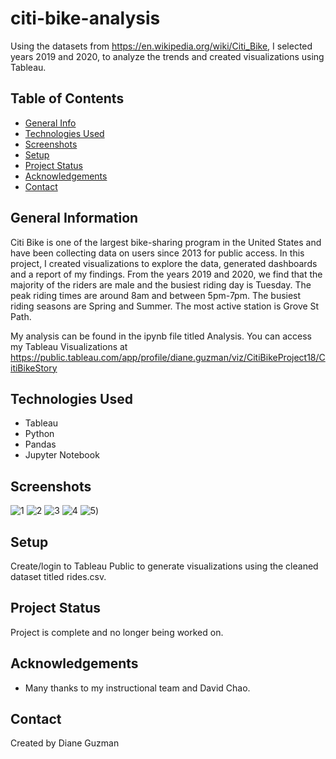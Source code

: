 # citi-bike-analysis
Using the datasets from https://en.wikipedia.org/wiki/Citi_Bike, I selected years 2019 and 2020, to analyze the trends and created visualizations using Tableau.

## Table of Contents
* [General Info](#general-information)
* [Technologies Used](#technologies-used)
* [Screenshots](#screenshots)
* [Setup](#setup)
* [Project Status](#project-status)
* [Acknowledgements](#acknowledgements)
* [Contact](#contact)


## General Information
Citi Bike is one of the largest bike-sharing program in the United States and have been collecting data on users since 2013 for public access.  In this project, I created visualizations to explore the data, generated dashboards and a report of my findings.  From the years 2019 and 2020, we find that the majority of the riders are male and the busiest riding day is Tuesday.  The peak riding times are around 8am and between 5pm-7pm.  The busiest riding seasons are Spring and Summer.  The most active station is Grove St Path.  

My analysis can be found in the ipynb file titled Analysis.  You can access my Tableau Visualizations at https://public.tableau.com/app/profile/diane.guzman/viz/CitiBikeProject18/CitiBikeStory


## Technologies Used
- Tableau
- Python
- Pandas
- Jupyter Notebook


## Screenshots
![1](https://user-images.githubusercontent.com/117790100/235537164-61566a06-dc0b-4811-8cae-90edf80d198c.png)
![2](https://user-images.githubusercontent.com/117790100/235537168-27cf2bb9-31d5-461f-bd04-6717ae8a4161.png)
![3](https://user-images.githubusercontent.com/117790100/235537170-ed9f3225-8155-448a-8482-e371c94b421d.png)
![4](https://user-images.githubusercontent.com/117790100/235537171-c5c42d3e-f36c-455c-b40b-57cd0fbe8adc.png)
![5](https://user-images.githubusercontent.com/117790100/235537178-569c5d48-d081-4325-baae-51b0a0ffc684.png))


## Setup
Create/login to Tableau Public to generate visualizations using the cleaned dataset titled rides.csv.


## Project Status
Project is complete and no longer being worked on.


## Acknowledgements
- Many thanks to my instructional team and David Chao.


## Contact
Created by Diane Guzman


